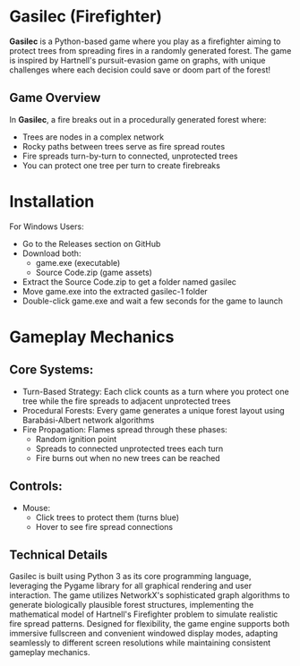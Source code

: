 # Gasilec (Firefighter)
**Gasilec** is a Python-based game where you play as a firefighter aiming to protect trees from spreading fires in a randomly generated forest. The game is inspired by Hartnell's pursuit-evasion game on graphs, with unique challenges where each decision could save or doom part of the forest!

## Game Overview
In **Gasilec**, a fire breaks out in a procedurally generated forest where:

- Trees are nodes in a complex network
- Rocky paths between trees serve as fire spread routes
- Fire spreads turn-by-turn to connected, unprotected trees
- You can protect one tree per turn to create firebreaks


# Installation
For Windows Users:

- Go to the Releases section on GitHub
- Download both:
  - game.exe (executable)
  - Source Code.zip (game assets)
- Extract the Source Code.zip to get a folder named gasilec
- Move game.exe into the extracted gasilec-1 folder
- Double-click game.exe and wait a few seconds for the game to launch


# Gameplay Mechanics
## Core Systems:

- Turn-Based Strategy: Each click counts as a turn where you protect one tree while the fire spreads to adjacent unprotected trees
- Procedural Forests: Every game generates a unique forest layout using Barabási-Albert network algorithms
- Fire Propagation: Flames spread through these phases:
  - Random ignition point
  - Spreads to connected unprotected trees each turn
  - Fire burns out when no new trees can be reached

## Controls:

- Mouse:
  - Click trees to protect them (turns blue)
  - Hover to see fire spread connections


## Technical Details
Gasilec is built using Python 3 as its core programming language, leveraging the Pygame library for all graphical rendering and user interaction. The game utilizes NetworkX's sophisticated graph algorithms to generate biologically plausible forest structures, implementing the mathematical model of Hartnell's Firefighter problem to simulate realistic fire spread patterns. Designed for flexibility, the game engine supports both immersive fullscreen and convenient windowed display modes, adapting seamlessly to different screen resolutions while maintaining consistent gameplay mechanics.
